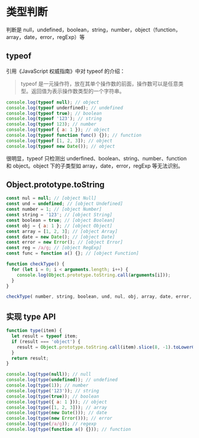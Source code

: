 # 类型判断

判断是 null，undefined，boolean，string，number，object（function，array，date，error，regExp）等

## typeof

引用《JavaScript 权威指南》中对 typeof 的介绍：

> typeof 是一元操作符，放在其单个操作数的前面，操作数可以是任意类型。返回值为表示操作数类型的一个字符串。

```javascript
console.log(typeof null); // object
console.log(typeof underfined); // undefined
console.log(typeof true); // boolean
console.log(typeof '123'); // string
console.log(typeof 123); // number
console.log(typeof { a: 1 }); // object
console.log(typeof function func() {}); // function
console.log(typeof [1, 2, 3]); // object
console.log(typeof new Date()); // object
```

很明显，typeof 只检测出 underfined、boolean、string、number、function 和 object。object 下的子类型如 array，date，error，regExp 等无法识别。

## Object.prototype.toString

```javascript
const nul = null; // [object Null]
const und = undefined; // [object Undefined]
const number = 1; // [object Number]
const string = '123'; // [object String]
const boolean = true; // [object Boolean]
const obj = { a: 1 }; // [object Object]
const array = [1, 2, 3]; // [object Array]
const date = new Date(); // [object Date]
const error = new Error(); // [object Error]
const reg = /a/g; // [object RegExp]
const func = function a() {}; // [object Function]

function checkType() {
  for (let i = 0; i < arguments.length; i++) {
    console.log(Object.prototype.toString.call(arguments[i]));
  }
}

checkType( number, string, boolean, und, nul, obj, array, date, error, reg, func );
```

## 实现 type API

```javascript
function type(item) {
  let result = typeof item;
  if (result === 'object') {
    result = Object.prototype.toString.call(item).slice(8, -1).toLowerCase();
  }
  return result;
}

console.log(type(null)); // null
console.log(type(undefined)); // undefined
console.log(type(1)); // number
console.log(type('123')); // string
console.log(type(true)); // boolean
console.log(type({ a: 1 })); // object
console.log(type([1, 2, 3])); // array
console.log(type(new Date())); // date
console.log(type(new Error())); // error
console.log(type(/a/g)); // regexp
console.log(type(function a() {})); // function
```
